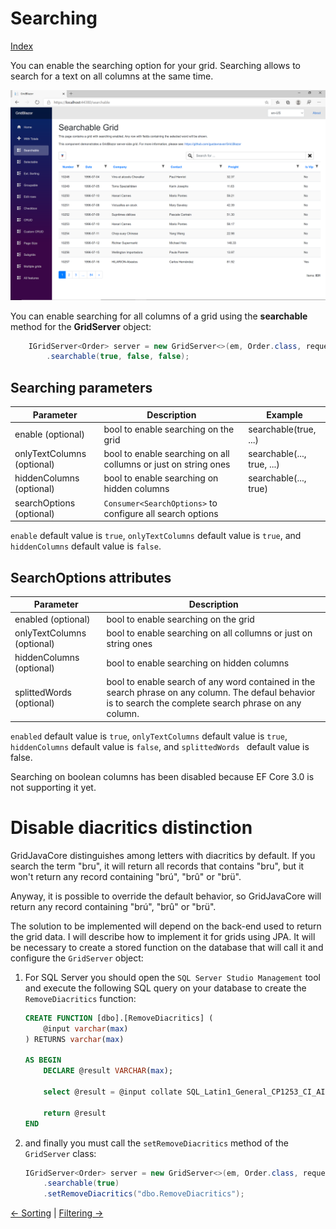 # Searching

[Index](Documentation.md)

You can enable the searching option for your grid. Searching allows to search for a text on all columns at the same time.

![](../images/Searching.png)

You can enable searching for all columns of a grid using the **searchable** method for the **GridServer** object:
```java
    IGridServer<Order> server = new GridServer<>(em, Order.class, request.getParameterMap(), columns, 10)
        .searchable(true, false, false);
```

## Searching parameters

Parameter | Description | Example
--------- | ----------- | -------
enable (optional) | bool to enable searching on the grid | searchable(true, ...)
onlyTextColumns (optional) | bool to enable searching on all collumns or just on string ones | searchable(..., true, ...)
hiddenColumns (optional) | bool to enable searching on hidden columns | searchable(..., true)
searchOptions (optional) | ```Consumer<SearchOptions>``` to configure all search options

```enable``` default value is ```true```, ```onlyTextColumns``` default value is ```true```, and ```hiddenColumns``` default value is ```false```.

## SearchOptions attributes

Parameter | Description
--------- | -----------
enabled (optional) | bool to enable searching on the grid
onlyTextColumns (optional) | bool to enable searching on all collumns or just on string ones
hiddenColumns (optional) | bool to enable searching on hidden columns
splittedWords (optional) | bool to enable search of any word contained in the search phrase on any column. The defaul behavior is to search the complete search phrase on any column.

```enabled``` default value is ```true```, ```onlyTextColumns``` default value is ```true```, ```hiddenColumns``` default value is ```false```, and ```splittedWords ``` default value is false.


Searching on boolean columns has been disabled because EF Core 3.0 is not supporting it yet.

# Disable diacritics distinction

GridJavaCore distinguishes among letters with diacritics by default. If you search the term "bru", it will return all records that contains "bru", but it won't return any record containing "brú", "brû" or "brü". 

Anyway, it is possible to override the default behavior, so GridJavaCore will return any record containing "brú", "brû" or "brü". 

The solution to be implemented will depend on the back-end used to return the grid data. I will describe how to implement it for grids using JPA. It will be necessary to create a stored function on the database that will call it and configure the ```GridServer``` object:
1. For SQL Server you should open the ```SQL Server Studio Management``` tool and execute the following SQL query on your database to create the ```RemoveDiacritics``` function:

    ```sql
    CREATE FUNCTION [dbo].[RemoveDiacritics] (
        @input varchar(max)
    ) RETURNS varchar(max)

    AS BEGIN
        DECLARE @result VARCHAR(max);

        select @result = @input collate SQL_Latin1_General_CP1253_CI_AI

        return @result
    END
    ```

2. and finally you must call the ```setRemoveDiacritics``` method of the ```GridServer``` class:
    ```java
    IGridServer<Order> server = new GridServer<>(em, Order.class, request.getParameterMap(), columns, 10)
        .searchable(true)
        .setRemoveDiacritics("dbo.RemoveDiacritics");
    ```

[<- Sorting](Sorting.md) | [Filtering ->](Filtering.md)